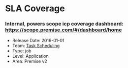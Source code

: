 # SLA Coverage
### Internal, powers scope icp coverage dashboard: https://scope.premise.com/#/dashboard/home
* Release Date: 2016-01-01
* Team: [Task Scheduling](./../teams/scheduling.md)
* Type: job
* Level: Application
* Area: Premise v2
